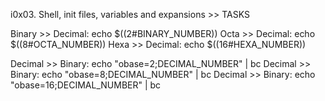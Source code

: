 i0x03. Shell, init files, variables and expansions >> TASKS

Binary >> Decimal: echo $((2#BINARY_NUMBER))
Octa >> Decimal: echo $((8#OCTA_NUMBER))
Hexa >> Decimal: echo $((16#HEXA_NUMBER))

Decimal >> Binary: echo "obase=2;DECIMAL_NUMBER" | bc
Decimal >> Binary: echo "obase=8;DECIMAL_NUMBER" | bc
Decimal >> Binary: echo "obase=16;DECIMAL_NUMBER" | bc
